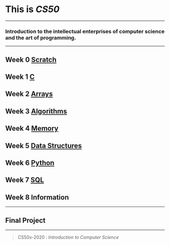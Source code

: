 # This is *CS50*

***

### Introduction to the intellectual enterprises of computer science and the art of programming.

***

## Week 0 [Scratch](https://github.com/G1Joshi/CS50x/tree/master/Scratch)
## Week 1 [C](https://github.com/G1Joshi/CS50x/tree/master/C)
## Week 2 [Arrays](https://github.com/G1Joshi/CS50x/tree/master/Arrays)
## Week 3 [Algorithms](https://github.com/G1Joshi/CS50x/tree/master/Algorithms)
## Week 4 [Memory](https://github.com/G1Joshi/CS50x/tree/master/Memory)
## Week 5 [Data Structures](https://github.com/G1Joshi/CS50x/tree/master/Data%20Structures)
## Week 6 [Python](https://github.com/G1Joshi/CS50x/tree/master/Python)
## Week 7 [SQL](https://github.com/G1Joshi/CS50x/tree/master/SQL)
## Week 8 Information

***

## Final Project

***

> CS50x-2020 : *Introduction to Computer Science*

